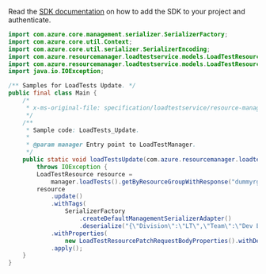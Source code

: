 Read the [SDK documentation](https://github.com/Azure/azure-sdk-for-java/blob/azure-resourcemanager-loadtestservice_1.0.0-beta.1/sdk/loadtestservice/azure-resourcemanager-loadtestservice/README.md) on how to add the SDK to your project and authenticate.

```java
import com.azure.core.management.serializer.SerializerFactory;
import com.azure.core.util.Context;
import com.azure.core.util.serializer.SerializerEncoding;
import com.azure.resourcemanager.loadtestservice.models.LoadTestResource;
import com.azure.resourcemanager.loadtestservice.models.LoadTestResourcePatchRequestBodyProperties;
import java.io.IOException;

/** Samples for LoadTests Update. */
public final class Main {
    /*
     * x-ms-original-file: specification/loadtestservice/resource-manager/Microsoft.LoadTestService/preview/2021-12-01-preview/examples/LoadTests_Update.json
     */
    /**
     * Sample code: LoadTests_Update.
     *
     * @param manager Entry point to LoadTestManager.
     */
    public static void loadTestsUpdate(com.azure.resourcemanager.loadtestservice.LoadTestManager manager)
        throws IOException {
        LoadTestResource resource =
            manager.loadTests().getByResourceGroupWithResponse("dummyrg", "myLoadTest", Context.NONE).getValue();
        resource
            .update()
            .withTags(
                SerializerFactory
                    .createDefaultManagementSerializerAdapter()
                    .deserialize("{\"Division\":\"LT\",\"Team\":\"Dev Exp\"}", Object.class, SerializerEncoding.JSON))
            .withProperties(
                new LoadTestResourcePatchRequestBodyProperties().withDescription("This is new load test resource"))
            .apply();
    }
}
```
